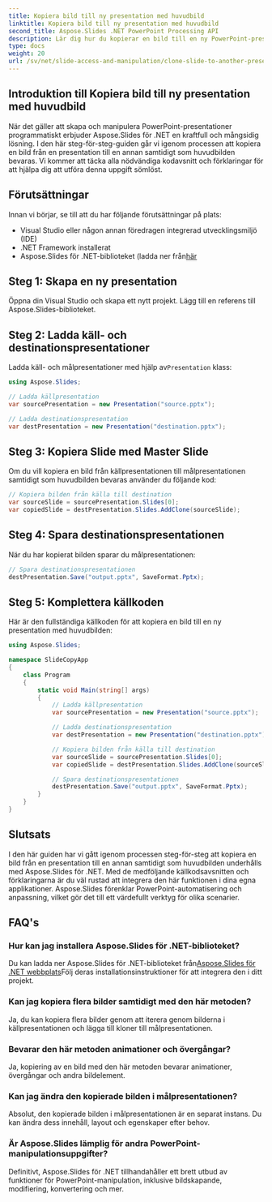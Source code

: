 ```yaml
---
title: Kopiera bild till ny presentation med huvudbild
linktitle: Kopiera bild till ny presentation med huvudbild
second_title: Aspose.Slides .NET PowerPoint Processing API
description: Lär dig hur du kopierar en bild till en ny PowerPoint-presentation samtidigt som du behåller huvudbilden med Aspose.Slides för .NET. Den här omfattande steg-för-steg-guiden innehåller källkodsexempel och täcker inläsning av presentationer, kopiering av bilder, bevarande av animationer och mer.
type: docs
weight: 20
url: /sv/net/slide-access-and-manipulation/clone-slide-to-another-presentation-with-master/
---
```


## Introduktion till Kopiera bild till ny presentation med huvudbild

När det gäller att skapa och manipulera PowerPoint-presentationer programmatiskt erbjuder Aspose.Slides för .NET en kraftfull och mångsidig lösning. I den här steg-för-steg-guiden går vi igenom processen att kopiera en bild från en presentation till en annan samtidigt som huvudbilden bevaras. Vi kommer att täcka alla nödvändiga kodavsnitt och förklaringar för att hjälpa dig att utföra denna uppgift sömlöst.

## Förutsättningar

Innan vi börjar, se till att du har följande förutsättningar på plats:

- Visual Studio eller någon annan föredragen integrerad utvecklingsmiljö (IDE)
- .NET Framework installerat
-  Aspose.Slides för .NET-biblioteket (ladda ner från[här](https://releases.aspose.com/slides/net/)

## Steg 1: Skapa en ny presentation

Öppna din Visual Studio och skapa ett nytt projekt. Lägg till en referens till Aspose.Slides-biblioteket.

## Steg 2: Ladda käll- och destinationspresentationer

 Ladda käll- och målpresentationer med hjälp av`Presentation` klass:

```csharp
using Aspose.Slides;

// Ladda källpresentation
var sourcePresentation = new Presentation("source.pptx");

// Ladda destinationspresentation
var destPresentation = new Presentation("destination.pptx");
```

## Steg 3: Kopiera Slide med Master Slide

Om du vill kopiera en bild från källpresentationen till målpresentationen samtidigt som huvudbilden bevaras använder du följande kod:

```csharp
// Kopiera bilden från källa till destination
var sourceSlide = sourcePresentation.Slides[0];
var copiedSlide = destPresentation.Slides.AddClone(sourceSlide);
```

## Steg 4: Spara destinationspresentationen

När du har kopierat bilden sparar du målpresentationen:

```csharp
// Spara destinationspresentationen
destPresentation.Save("output.pptx", SaveFormat.Pptx);
```

## Steg 5: Komplettera källkoden

Här är den fullständiga källkoden för att kopiera en bild till en ny presentation med huvudbilden:

```csharp
using Aspose.Slides;

namespace SlideCopyApp
{
    class Program
    {
        static void Main(string[] args)
        {
            // Ladda källpresentation
            var sourcePresentation = new Presentation("source.pptx");

            // Ladda destinationspresentation
            var destPresentation = new Presentation("destination.pptx");

            // Kopiera bilden från källa till destination
            var sourceSlide = sourcePresentation.Slides[0];
            var copiedSlide = destPresentation.Slides.AddClone(sourceSlide);

            // Spara destinationspresentationen
            destPresentation.Save("output.pptx", SaveFormat.Pptx);
        }
    }
}
```

## Slutsats

I den här guiden har vi gått igenom processen steg-för-steg att kopiera en bild från en presentation till en annan samtidigt som huvudbilden underhålls med Aspose.Slides för .NET. Med de medföljande källkodsavsnitten och förklaringarna är du väl rustad att integrera den här funktionen i dina egna applikationer. Aspose.Slides förenklar PowerPoint-automatisering och anpassning, vilket gör det till ett värdefullt verktyg för olika scenarier.

## FAQ's

### Hur kan jag installera Aspose.Slides för .NET-biblioteket?

 Du kan ladda ner Aspose.Slides för .NET-biblioteket från[Aspose.Slides för .NET webbplats](https://releases.aspose.com/slides/net/)Följ deras installationsinstruktioner för att integrera den i ditt projekt.

### Kan jag kopiera flera bilder samtidigt med den här metoden?

Ja, du kan kopiera flera bilder genom att iterera genom bilderna i källpresentationen och lägga till kloner till målpresentationen.

### Bevarar den här metoden animationer och övergångar?

Ja, kopiering av en bild med den här metoden bevarar animationer, övergångar och andra bildelement.

### Kan jag ändra den kopierade bilden i målpresentationen?

Absolut, den kopierade bilden i målpresentationen är en separat instans. Du kan ändra dess innehåll, layout och egenskaper efter behov.

### Är Aspose.Slides lämplig för andra PowerPoint-manipulationsuppgifter?

Definitivt, Aspose.Slides för .NET tillhandahåller ett brett utbud av funktioner för PowerPoint-manipulation, inklusive bildskapande, modifiering, konvertering och mer.
